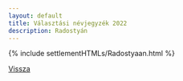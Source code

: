 ```yaml
---
layout: default
title: Választási névjegyzék 2022
description: Radostyán
---
```


{% include settlementHTMLs/Radostyaan.html %}

[Vissza](./)